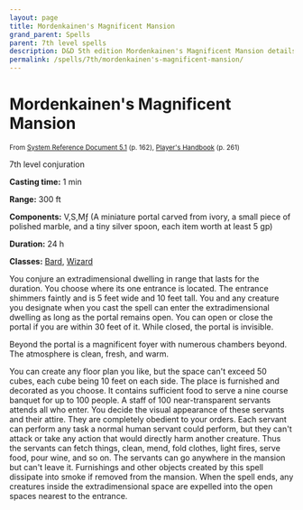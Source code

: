```yaml
---
layout: page
title: Mordenkainen's Magnificent Mansion
grand_parent: Spells
parent: 7th level spells 
description: D&D 5th edition Mordenkainen's Magnificent Mansion details
permalink: /spells/7th/mordenkainen's-magnificent-mansion/
---
```


# Mordenkainen's Magnificent Mansion

<small>From <a target="_blank" href="https://media.wizards.com/2016/downloads/DND/SRD-OGL_V5.1.pdf">System Reference Document 5.1</a> (p. 162), <a target="_blank" href="https://dnd.wizards.com/products/tabletop-games/rpg-products/rpg_playershandbook">Player's Handbook</a> (p. 261)</small>


7th level conjuration

**Casting time:** 1 min

**Range:** 300 ft

**Components:** V,S,Mƒ (A miniature portal carved from ivory, a small piece of polished marble, and a tiny silver spoon, each item worth at least 5 gp)

**Duration:** 24 h

**Classes:** [Bard](/classes/bard/), [Wizard](/classes/wizard/)

You conjure an extradimensional dwelling in range that lasts for the duration. You choose where its one entrance is located. The entrance shimmers faintly and is 5 feet wide and 10 feet tall. You and any creature you designate when you cast the spell can enter the extradimensional dwelling as long as the portal remains open. You can open or close the portal if you are within 30 feet of it. While closed, the portal is invisible.

   Beyond the portal is a magnificent foyer with numerous chambers beyond. The atmosphere is clean, fresh, and warm.

   You can create any floor plan you like, but the space can't exceed 50 cubes, each cube being 10 feet on each side. The place is furnished and decorated as you choose. It contains sufficient food to serve a nine course banquet for up to 100 people. A staff of 100 near-transparent servants attends all who enter. You decide the visual appearance of these servants and their attire. They are completely obedient to your orders. Each servant can perform any task a normal human servant could perform, but they can't attack or take any action that would directly harm another creature. Thus the servants can fetch things, clean, mend, fold clothes, light fires, serve food, pour wine, and so on. The servants can go anywhere in the mansion but can't leave it. Furnishings and other objects created by this spell dissipate into smoke if removed from the mansion. When the spell ends, any creatures inside the extradimensional space are expelled into the open spaces nearest to the entrance.
